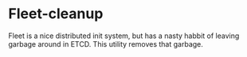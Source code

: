 # Fleet-cleanup

Fleet is a nice distributed init system, but has a nasty habbit of leaving garbage around in ETCD.
This utility removes that garbage.
